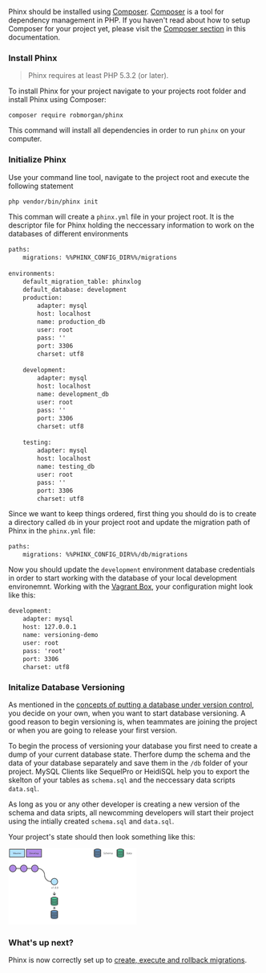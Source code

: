 Phinx should be installed using [Composer](https://getcomposer.org/). [Composer](https://getcomposer.org/) is a tool for dependency management in PHP. If you haven't read about how to setup Composer for your project yet, please visit the [Composer section](/Development/Frontend_Development/Setting_up_your_project/Setup_Dependency_Managers/Composer) in this documentation.

### Install Phinx

> Phinx requires at least PHP 5.3.2 (or later).

To install Phinx for your project navigate to your projects root folder and install Phinx using Composer:

    composer require robmorgan/phinx

This command will install all dependencies in order to run `phinx` on your computer. 

### Initialize Phinx

Use your command line tool, navigate to the project root and execute the following statement

    php vendor/bin/phinx init

This comman will create a `phinx.yml` file in your project root. It is the descriptor file for Phinx holding the neccessary information to work on the databases of different environments

    paths:
        migrations: %%PHINX_CONFIG_DIR%%/migrations

    environments:
        default_migration_table: phinxlog
        default_database: development
        production:
            adapter: mysql
            host: localhost
            name: production_db
            user: root
            pass: ''
            port: 3306
            charset: utf8

        development:
            adapter: mysql
            host: localhost
            name: development_db
            user: root
            pass: ''
            port: 3306
            charset: utf8

        testing:
            adapter: mysql
            host: localhost
            name: testing_db
            user: root
            pass: ''
            port: 3306
            charset: utf8

Since we want to keep things ordered, first thing you should do is to create a directory called `db` in your project root and update the migration path of Phinx in the `phinx.yml` file:

    paths:
        migrations: %%PHINX_CONFIG_DIR%%/db/migrations

Now you should update the `development` environment database credentials in order to start working with the database of your local development environemnt.
Working with the [Vagrant Box](/Environment/Local_Development_Environment/Vagrant), your configuration might look like this:

    development:
        adapter: mysql
        host: 127.0.0.1
        name: versioning-demo
        user: root
        pass: 'root'
        port: 3306
        charset: utf8


### Initalize Database Versioning

As mentioned in the [concepts of putting a database under version control](/Collaboration/Database_Versioning/The_Concept_of_Database_Versioning), you decide on your own, when you want to start database versioning. A good reason to begin versioning is, when teammates are joining the project or when you are going to release your first version.

To begin the process of versioning your database you first need to create a dump of your current database state. Therfore dump the schema and the data of your database separately and save them in the `/db` folder of your project.
MySQL Clients like SequelPro or HeidiSQL help you to export the skelton of your tables as `schema.sql` and the neccessary data scripts `data.sql`.

As long as you or any other developer is creating a new version of the schema and data sripts, all newcomming developers will start their project using the intially created `schema.sql` and `data.sql`.

Your project's state should then look something like this:

![Database Patching](/img/content/collaboration/db-versioning-01.svg "Database Patching")

### What's up next?

Phinx is now correctly set up to [create, execute and rollback migrations](/Collaboration/Database_Versioning/Versioning_with_Phinx/Working_with_migrations).

